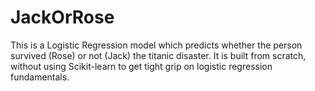 # JackOrRose
This is a Logistic Regression model which predicts whether the person survived (Rose) or not (Jack) the titanic disaster. It is built from scratch, without using Scikit-learn to get tight grip on logistic regression fundamentals.
